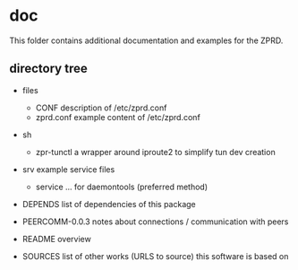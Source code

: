 # doc

This folder contains additional documentation and examples for the ZPRD.

## directory tree

 - files
   - CONF		description of /etc/zprd.conf
   - zprd.conf		example content of /etc/zprd.conf

 - sh
   - zpr-tunctl		a wrapper around iproute2 to simplify tun dev creation

 - srv			example service files
   - service		... for daemontools (preferred method)

 - DEPENDS		list of dependencies of this package
 - PEERCOMM-0.0.3	notes about connections / communication with peers
 - README		overview
 - SOURCES		list of other works (URLS to source) this software is based on
